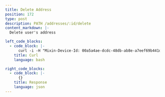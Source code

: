```yaml
---
title: Delete Address
position: 172
type: post
description: PATH /addresses/:id/delete
content_markdown: |-
  Delete user's address

left_code_blocks:
  - code_block: |-
      curl -i -H "Mixin-Device-Id: 00a5a4ae-dcdc-48db-ab8e-a7eef69b441d" -H "Content-Type: application/json" -H "Authorization: Bearer eyJhbGciOiJSUzUxMiIsInR5cCI6IkpXVCJ9.eyJleHAiOjE1MzMxMTY4NTEsImlhdCI6MTUyNTM0MDg1MSwianRpIjoiMmVkYWFjNzgtMzBjOS00MmI0LWJlMGEtMTVhMTJmZDdmZmM1Iiwic2lkIjoiYTM0YzA3YTktNzU1ZC00YjU0LTk0YzUtZTQ1ZTlhMmRkNDNlIiwic2lnIjoiYWY5YzMwOGEwYmU4YzI0OTNiYmIyYWY2YzQ5YzhjODVkZjZkZTZlYjFhZTAwZjcwZjBjZmM2YTE5YmUyNTRlMyIsInVpZCI6IjA2YWVkMWUzLWJkNzctNGE1OS05OTFhLTViYjVhZTZmYmIwOSJ9.JuGSnuK-zH-F9ifKB1eDj7sE1mtA20RH7pprVJjczL-QiuKgmDF6Mdyadp0QX9Pf8sUGNY2r-bdpRxji1JtG62lXhSi_62GGGKVB8VLO-9Kf25Y7vH89qh431BKN8C0NAS9AUYbL7UyiY-d2TiRKewa2gIWVr2pt5zeIP4vIJSg" "https://api.mixin.one/addresses/ba3a2e33-efde-40b9-9cac-c293f0d1a3f2/delete" -XPOST --data '{"pin":"d2EJy5kmt56d3U5PeKm+TJLBnXBuyxBTcWxytL8pk/LXwJEak9r8iVMcASjgvoO+"}'
    title: Curl
    language: bash

right_code_blocks:
  - code_block: |-
      {}
    title: Response
    language: json
---
```

